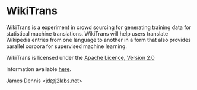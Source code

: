 WikiTrans
=========

WikiTrans is a experiment in crowd sourcing for generating training data for statistical machine translations. WikiTrans will help users translate Wikipedia entries from one language to another in a form that also provides parallel corpora for supervised machine learning.

WikiTrans is licensed under the [Apache Licence, Version 2.0](http://www.apache.org/licenses/LICENSE-2.0.html)

Information available [here](http://github.com/j2labs/wikipydia/).


James Dennis <<jd@j2labs.net>>
